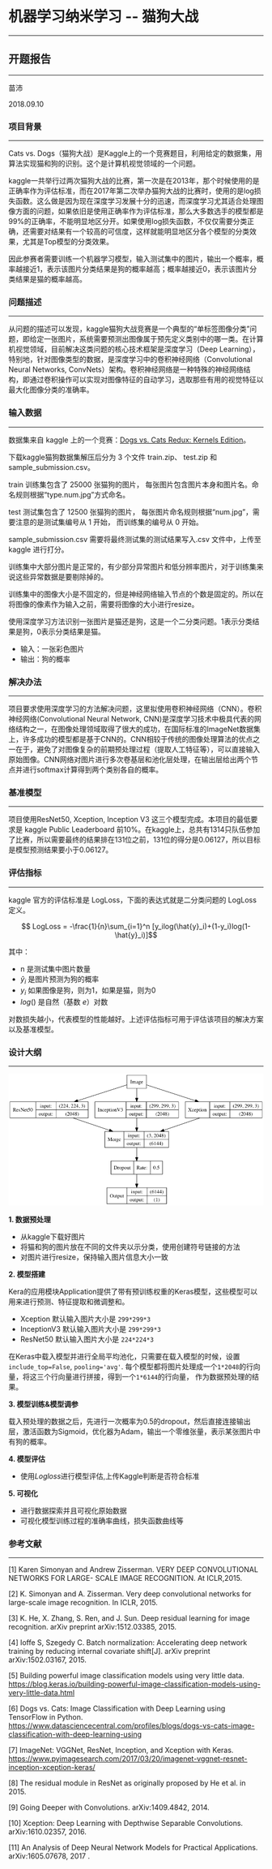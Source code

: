 # 机器学习纳米学习 -- 猫狗大战
---

## 开题报告
---

苗沛 

2018.09.10

### 项目背景
---

Cats vs. Dogs（猫狗大战）是Kaggle上的一个竞赛题目，利用给定的数据集，用算法实现猫和狗的识别。这个是计算机视觉领域的一个问题。

kaggle一共举行过两次猫狗大战的比赛，第一次是在2013年，那个时候使用的是正确率作为评估标准，而在2017年第二次举办猫狗大战的比赛时，使用的是log损失函数。这么做是因为现在深度学习发展十分的迅速，而深度学习尤其适合处理图像方面的问题，如果依旧是使用正确率作为评估标准，那么大多数选手的模型都是99%的正确率，不能明显地区分开。如果使用log损失函数，不仅仅需要分类正确，还需要对结果有一个较高的可信度，这样就能明显地区分各个模型的分类效果，尤其是Top模型的分类效果。

因此参赛者需要训练一个机器学习模型，输入测试集中的图片，输出一个概率，概率越接近1，表示该图片分类结果是狗的概率越高；概率越接近0，表示该图片分类结果是猫的概率越高。

### 问题描述
---

从问题的描述可以发现，kaggle猫狗大战竞赛是一个典型的“单标签图像分类”问题，即给定一张图片，系统需要预测出图像属于预先定义类别中的哪一类。在计算机视觉领域，目前解决这类问题的核心技术框架是深度学习（Deep Learning），特别地，针对图像类型的数据，是深度学习中的卷积神经网络（Convolutional Neural Networks, ConvNets）架构。卷积神经网络是一种特殊的神经网络结构，即通过卷积操作可以实现对图像特征的自动学习，选取那些有用的视觉特征以最大化图像分类的准确率。

### 输入数据
---

数据集来自 kaggle 上的一个竞赛：[Dogs vs. Cats Redux: Kernels Edition](https://www.kaggle.com/c/dogs-vs-cats-redux-kernels-edition/data)。

下载kaggle猫狗数据集解压后分为 3 个文件 train.zip、 test.zip 和 sample_submission.csv。

train 训练集包含了 25000 张猫狗的图片， 每张图片包含图片本身和图片名。命名规则根据“type.num.jpg”方式命名。

test 测试集包含了 12500 张猫狗的图片， 每张图片命名规则根据“num.jpg”，需要注意的是测试集编号从 1 开始， 而训练集的编号从 0 开始。

sample_submission.csv 需要将最终测试集的测试结果写入.csv 文件中，上传至 kaggle 进行打分。

训练集中大部分图片是正常的，有少部分异常图片和低分辨率图片，对于训练集来说这些异常数据是要剔除掉的。

训练集中的图像大小是不固定的，但是神经网络输入节点的个数是固定的。所以在将图像的像素作为输入之前，需要将图像的大小进行resize。

使用深度学习方法识别一张图片是猫还是狗，这是一个二分类问题。1表示分类结果是狗，0表示分类结果是猫。

- 输入：一张彩色图片
- 输出：狗的概率

### 解决办法
---

项目要求使用深度学习的方法解决问题，这里拟使用卷积神经网络（CNN）。卷积神经网络(Convolutional Neural Network, CNN)是深度学习技术中极具代表的网络结构之一，在图像处理领域取得了很大的成功，在国际标准的ImageNet数据集上，许多成功的模型都是基于CNN的。CNN相较于传统的图像处理算法的优点之一在于，避免了对图像复杂的前期预处理过程（提取人工特征等），可以直接输入原始图像。CNN网络对图片进行多次卷基层和池化层处理，在输出层给出两个节点并进行softmax计算得到两个类别各自的概率。

### 基准模型
---

项目使用ResNet50, Xception, Inception V3 这三个模型完成。本项目的最低要求是 kaggle Public Leaderboard 前10%。在kaggle上，总共有1314只队伍参加了比赛，所以需要最终的结果排在131位之前，131位的得分是0.06127，所以目标是模型预测结果要小于0.06127。

### 评估指标
---

kaggle 官方的评估标准是 LogLoss，下面的表达式就是二分类问题的 LogLoss 定义。

$$ LogLoss = -\frac{1}{n}\sum_{i=1}^n [y_ilog(\hat{y}_i)+(1-y_i)log(1- \hat{y}_i)]$$

其中：

- n 是测试集中图片数量
- $\hat{y}_i$ 是图片预测为狗的概率
- $y_i$ 如果图像是狗，则为1，如果是猫，则为0
- $log()$ 是自然（基数 $e$）对数

对数损失越小，代表模型的性能越好。上述评估指标可用于评估该项目的解决方案以及基准模型。

### 设计大纲
---

<img src="source/model.png">

**1. 数据预处理**

- 从kaggle下载好图片
- 将猫和狗的图片放在不同的文件夹以示分类，使用创建符号链接的方法
- 对图片进行resize，保持输入图片信息大小一致

**2. 模型搭建**

Kera的应用模块Application提供了带有预训练权重的Keras模型，这些模型可以用来进行预测、特征提取和微调整和。

- Xception 默认输入图片大小是 `299*299*3`
- InceptionV3 默认输入图片大小是 `299*299*3`
- ResNet50 默认输入图片大小是 `224*224*3`

在Keras中载入模型并进行全局平均池化，只需要在载入模型的时候，设置`include_top=False`, `pooling='avg'`. 每个模型都将图片处理成一个` 1*2048 `的行向量，将这三个行向量进行拼接，得到一个` 1*6144 `的行向量， 作为数据预处理的结果。

**3. 模型训练&模型调参**

载入预处理的数据之后，先进行一次概率为0.5的dropout，然后直接连接输出层，激活函数为Sigmoid，优化器为Adam，输出一个零维张量，表示某张图片中有狗的概率。

**4. 模型评估**

- 使用$Logloss$进行模型评估,上传Kaggle判断是否符合标准

**5. 可视化**

- 进行数据探索并且可视化原始数据
- 可视化模型训练过程的准确率曲线，损失函数曲线等

### 参考文献

---

[1] Karen Simonyan and Andrew Zisserman. VERY DEEP CONVOLUTIONAL NETWORKS FOR LARGE- SCALE IMAGE RECOGNITION. At ICLR,2015. 

[2] K. Simonyan and A. Zisserman. Very deep convolutional networks for large-scale image recognition. In ICLR, 2015.

[3] K. He, X. Zhang, S. Ren, and J. Sun. Deep residual learning for image recognition. arXiv preprint arXiv:1512.03385, 2015.

[4] Ioffe S, Szegedy C. Batch normalization: Accelerating deep network training by reducing internal covariate shift[J]. arXiv preprint arXiv:1502.03167, 2015. 

[5] Building powerful image classification models using very little data. https://blog.keras.io/building-powerful-image-classification-models-using-very-little-data.html

[6] Dogs vs. Cats: Image Classification with Deep Learning using TensorFlow in Python. https://www.datasciencecentral.com/profiles/blogs/dogs-vs-cats-image-classification-with-deep-learning-using

[7] ImageNet: VGGNet, ResNet, Inception, and Xception with Keras. https://www.pyimagesearch.com/2017/03/20/imagenet-vggnet-resnet-inception-xception-keras/

[8] The residual module in ResNet as originally proposed by He et al. in 2015. 

[9] Going Deeper with Convolutions. arXiv:1409.4842, 2014.

[10] Xception: Deep Learning with Depthwise Separable Convolutions. arXiv:1610.02357, 2016.

[11] An Analysis of Deep Neural Network Models for Practical Applications. arXiv:1605.07678, 2017 .